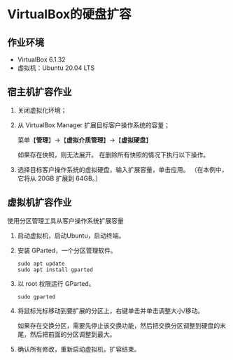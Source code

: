 # VirtualBox的硬盘扩容



## 作业环境

- VirtualBox 6.1.32
- 虚拟机：Ubuntu 20.04 LTS

## 宿主机扩容作业

1. 关闭虚拟化环境；

2. 从 VirtualBox Manager 扩展目标客户操作系统的容量；

   菜单【**管理**】→【**虚拟介质管理**】→【**虚拟硬盘**】

   如果存在快照，则无法展开。 在删除所有快照的情况下执行以下操作。

3. 选择目标客户操作系统的虚拟硬盘，输入扩展容量，单击应用。 （在本例中，它将从 20GB 扩展到 64GB。）

## 虚拟机扩容作业

使用分区管理工具从客户操作系统扩展容量

1. 启动虚拟机，启动Ubuntu，启动终端。

2. 安装 GParted，一个分区管理软件。

   ```
   sudo apt update
   sudo apt install gparted
   ```

3. 以 root 权限运行 GParted。

   ```
   sudo gparted
   ```

4. 将鼠标光标移动到要扩展的分区上，右键单击并单击调整大小/移动。

   如果存在交换分区，需要先停止该交换功能，然后把交换分区调整到硬盘的末尾，然后把前面的分区调整到最大。

5. 确认所有修改，重新启动虚拟机，扩容结束。
